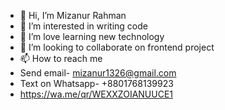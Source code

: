 - 👋 Hi, I’m Mizanur Rahman
- 👀 I’m interested in writing code
- 🌱 I’m love learning new technology
- 💞️ I’m looking to collaborate on frontend project
- 📫 How to reach me
- Send email- mizanur1326@gmail.com
- Text on Whatsapp- +8801768139923
- https://wa.me/qr/WEXXZOIANUUCE1


